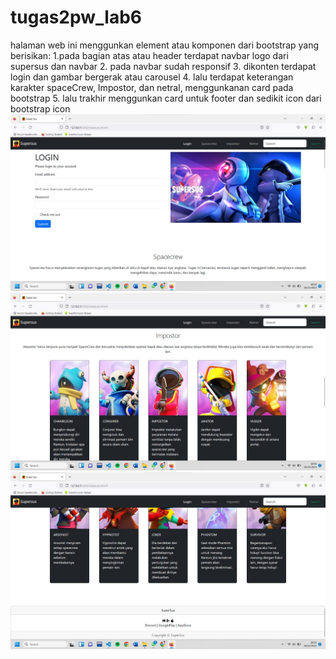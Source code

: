 # tugas2pw_lab6
halaman web ini menggunkan element atau komponen dari bootstrap yang berisikan:
1.pada bagian atas atau header terdapat navbar logo dari supersus dan navbar
2. pada navbar sudah responsif
3. dikonten terdapat login dan gambar bergerak atau carousel
4. lalu terdapat keterangan karakter spaceCrew, Impostor, dan netral, menggunkanan card pada bootstrap
5. lalu trakhir menggunkan card untuk footer dan sedikit icon dari bootstrap icon
![alt text](https://github.com/mrzqllhrp/tugas2pw_lab6/blob/main/TugasPwLab6/images/hal1.jpg?raw=true)
![alt text](https://github.com/mrzqllhrp/tugas2pw_lab6/blob/main/TugasPwLab6/images/hal2.jpg?raw=true)
![alt text](https://github.com/mrzqllhrp/tugas2pw_lab6/blob/main/TugasPwLab6/images/hal3.jpg?raw=true)
